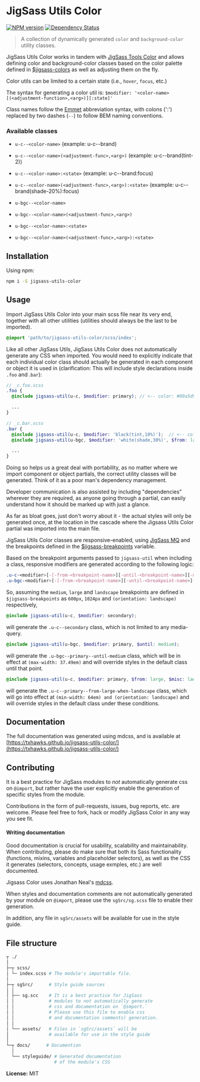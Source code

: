 # JigSass Utils Color
[![NPM version][npm-image]][npm-url]  [![Dependency Status][daviddm-image]][daviddm-url]   

  > A collection of dynamically generated `color` and `background-color` utility classes.

JigSass Utils Color works in tandem with [JigSass Tools Color](https://txhawks.github.io/jigsass-tools-color)
and allows defining color and background-color classes based on the color palette defined in
[$jigsass-colors](https://txhawks.github.io/jigsass-tools-color/#variable-jigsass-colors) as well as
adjusting them on the fly.

Color utils can be limited to a certain state (i.e., `hover`, `focus`,  etc.)

The syntax for generating a color util is: `$modifier: '<color-name>[(<adjustment-function>,<arg>)][:state]'`

Class names follow the [Emmet](http://docs.emmet.io/cheat-sheet/) abbreviation
syntax, with colons (':') replaced by two dashes (`--`) to follow BEM naming
conventions.

### Available classes

  - `u-c--<color-name>` (example: u-c--brand)
  - `u-c--<color-name>(<adjustment-func>,<arg>)` (example: u-c--brand(tint-2))
  - `u-c--<color-name>:<state>` (example: u-c--brand:focus)
  - `u-c--<color-name>(<adjustment-func>,<arg>):<state>` (example: u-c--brand(shade-20%):focus)


  - `u-bgc--<color-name>`
  - `u-bgc--<color-name>(<adjustment-func>,<arg>)`
  - `u-bgc--<color-name>:<state>`
  - `u-bgc--<color-name>(<adjustment-func>,<arg>):<state>`


## Installation

Using npm:

```sh
npm i -S jigsass-utils-color
```


## Usage
Import JigSass Utils Color into your main scss file near its very end, together with all
other utilities (utilities should always be the last to be imported).

```scss
@import 'path/to/jigsass-utils-color/scss/index';
```

Like all other JigSass Utils, JigSass Utils Color does not automatically generate any CSS
when imported. You would need to explicitly indicate that each individual color
class should actually be generated in each component or object it is used in
(clarification: This will include style declarations inside `.foo` and .`bar`):

```scss
// _c.foo.scss
.foo {
  @include jigsass-util(u-c, $modifier: primary); // <-- color: #09a5d9

  ...
}
```

```scss
// _c.bar.scss
.bar {
  @include jigsass-util(u-c, $modifier: 'black(tint,10%)');  // <-- color: #191919
  @include jigsass-util(u-bgc, $modifier: 'white(shade,30%)', $from: large); // <-- background-color: #b2b2b2 from large bp and on.

  ...
}
```

Doing so helps us a great deal with portability, as no matter where we import component or object
partials, the correct utility classes will be generated. Think of it as a poor man's dependency
management.

Developer communication is also assisted by including "dependencies" wherever they are required,
as anyone going through a partial, can easily understand how it should be marked up with just a
glance.

As far as bloat goes, just don't worry about it - the actual styles will only be generated once,
at the location in the cascade where the Jigsass Utils Color partial was imported into the main file.


JigSass Utils Color classes are responsive-enabled, using [JigSass MQ](https://txhawks.github.io/jigsass-tools-mq/)
and the breakpoints defined in the [$jigsass-breakpoints](https://txhawks.github.io/jigsass-tools-mq/#variable-jigsass-breakpoints) variable.

Based on the breakpoint arguments passed to `jigsass-util` when including a class,
responsive modifiers are generated according to the following logic:

```scss
.u-c-<modifier>[-[-from-<breakpoint-name>][-until-<breakpoint-name>][-misc-<breakpoint-name>]]
.u-bgc-<modifier>[-[-from-<breakpoint-name>][-until-<breakpoint-name>][-misc-<breakpoint-name>]]
```

So, assuming the `medium`, `large` and `landscape` breakpoints are defined in `$jigsass-breakpoints`
as `600px`, `1024px` and `(orientation: landscape)` respectively,

```scss
@include jigsass-util(u-c, $modifier: secondary);
```
will generate the `.u-c--secondary` class, which is not limited to any media-query.

```scss
@include jigsass-util(u-bgc, $modifier: primary, $until: medium);
```

will generate the `.u-bgc--primary--until-medium` class, which will be in effect at
`(max-width: 37.49em)` and will override styles in the default class until that point.

```scss
@include jigsass-util(u-c, $modifier: primary, $from: large, $misc: landscape);
```

will generate the `.u-c--primary--from-large-when-landscape` class, which will go into
effect at `(min-width: 64em) and (orientation: landscape)` and will override styles in the default
class under these  conditions.


## Documentation

The full documentation was generated using mdcss, and is available at 
[https://txhawks.github.io/jigsass-utils-color/](https://txhawks.github.io/jigsass-utils-color/)

## Contributing

It is a best practice for JigSass modules to *not* automatically generate css on `@import`, but 
rather have the user explicitly enable the generation of specific styles from the module.

Contributions in the form of pull-requests, issues, bug reports, etc. are welcome.
Please feel free to fork, hack or modify JigSass Color in any way you see fit.

#### Writing documentation

Good documentation is crucial for usability, scalability and maintainability. When 
contributing, please do make sure that both its Sass functionality (functions, mixins, 
variables and placeholder selectors), as well as the CSS it generates (selectors, 
concepts, usage exmples, etc.) are well documented.

Jigsass Color uses Jonathan Neal's [mdcss](//github.com/jonathantneal/mdcss).

When styles and documentation comments are not automatically generated by your module on `@import`,
please use the `sgSrc/sg.scss` file to enable their generation.

In addition, any file in `sgSrc/assets` will be available for use in the style guide.



## File structure
```bash
┬ ./
│
├─┬ scss/ 
│ └─ index.scss # The module's importable file.
│
├─┬ sgSrc/      # Style guide sources
│ │
│ ├── sg.scc    # It is a best practice for JigSass 
│ │             # modules to not automatically generate 
│ │             # css and documentation on `@import.` 
│ │             # Please use this file to enable css
│ │             # and documentation comments) generation.
│ │
│ └── assets/   # Files in `sgSrc/assets` will be 
│               # available for use in the style guide
│
└─┬ docs/      # Documention
  │
  └── styleguide/ # Generated documentation 
                  # of the module's CSS
```



**License:** MIT



[npm-image]: https://badge.fury.io/js/jigsass-utils-color.svg
[npm-url]: https://npmjs.org/package/jigsass-utils-color

[daviddm-image]: https://david-dm.org/TxHawks/jigsass-utils-color.svg?theme=shields.io
[daviddm-url]: https://david-dm.org/TxHawks/jigsass-utils-color

